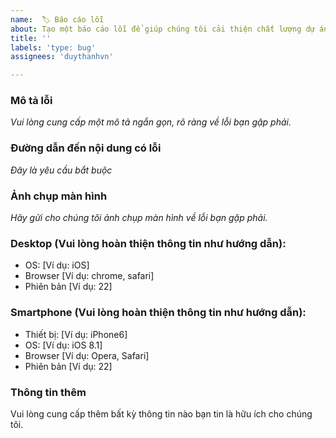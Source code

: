 ```yaml
---
name:  🏷 Báo cáo lỗi
about: Tạo một báo cáo lỗi để giúp chúng tôi cải thiện chất lượng dự án
title: ''
labels: 'type: bug'
assignees: 'duythanhvn'

---
```


### Mô tả lỗi
*Vui lòng cung cấp một mô tả ngắn gọn, rõ ràng về lỗi bạn gặp phải.*

### Đường dẫn đến nội dung có lỗi
*Đây là yêu cầu bắt buộc*

### Ảnh chụp màn hình
*Hãy gửi cho chúng tôi ảnh chụp màn hình về lỗi bạn gặp phải.*


### **Desktop (Vui lòng hoàn thiện thông tin như hướng dẫn):**
 - OS: [Ví dụ: iOS]
 - Browser [Ví dụ: chrome, safari]
 - Phiên bản [Ví dụ: 22]

### **Smartphone (Vui lòng hoàn thiện thông tin như hướng dẫn):**
 - Thiết bị: [Ví dụ: iPhone6]
 - OS: [Ví dụ: iOS 8.1]
 - Browser [Ví dụ: Opera, Safari]
 - Phiên bản [Ví dụ: 22]

### Thông tin thêm
Vui lòng cung cấp thêm bất kỳ thông tin nào bạn tin là hữu ích cho chúng tôi.
